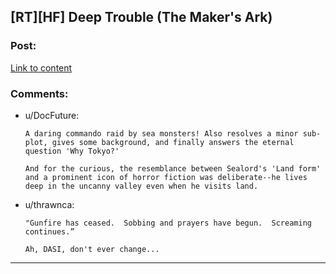 ## [RT][HF] Deep Trouble (The Maker's Ark)

### Post:

[Link to content](http://docfuture.tumblr.com/post/172421259401/deep-trouble)

### Comments:

- u/DocFuture:
  ```
  A daring commando raid by sea monsters! Also resolves a minor sub-plot, gives some background, and finally answers the eternal question 'Why Tokyo?'

  And for the curious, the resemblance between Sealord's 'Land form' and a prominent icon of horror fiction was deliberate--he lives deep in the uncanny valley even when he visits land.
  ```

- u/thrawnca:
  ```
  "Gunfire has ceased.  Sobbing and prayers have begun.  Screaming continues.”

  Ah, DASI, don't ever change...
  ```

---

